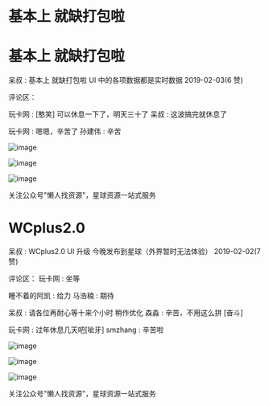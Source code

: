 # 基本上 就缺打包啦

# 基本上 就缺打包啦

呆叔 : 基本上 就缺打包啦 UI 中的各项数据都是实时数据 2019-02-03(6 赞)

评论区：

玩卡网 : [憨笑] 可以休息一下了，明天三十了 呆叔 : 这波搞完就休息了

玩卡网 : 嗯嗯，辛苦了 孙建伟 : 辛苦

![image](img/Image_157.png)

![image](img/Image_158.png)

![image](img/Image_159.png)

关注公众号"懒人找资源"，星球资源一站式服务

# WCplus2.0

呆叔 : WCplus2.0 UI 升级 今晚发布到星球（外界暂时无法体验） 2019-02-02(7 赞)

评论区： 玩卡网 : 坐等

睡不着的阿凯 : 给力 马浩楠 : 期待

呆叔 : 请各位再耐心等十来个小时 稍作优化 森淼 : 辛苦，不用这么拼 [奋斗]

玩卡网 : 过年休息几天吧[呲牙] smzhang : 辛苦啦

![image](img/Image_160.png)

![image](img/Image_161.png)

![image](img/Image_162.png)

关注公众号"懒人找资源"，星球资源一站式服务